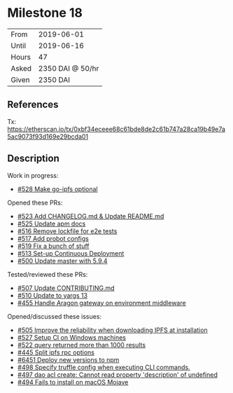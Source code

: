 # Milestone 18

|       |                  |
| ----- | ---------------- |
| From  | 2019-06-01       |
| Until | 2019-06-16       |
| Hours | 47               |
| Asked | 2350 DAI @ 50/hr |
| Given | 2350 DAI         |

## References

Tx: <https://etherscan.io/tx/0xbf34eceee68c61bde8de2c61b747a28ca19b49e7a5ac9073f93d169e29bcda01>

## Description

Work in progress:

- [#528 Make go-ipfs optional](https://github.com/aragon/aragon-cli/pull/528)

Opened these PRs:

- [#523 Add CHANGELOG.md & Update README.md](https://github.com/aragon/aragon-cli/pull/523)
- [#525 Update apm docs](https://github.com/aragon/aragon-cli/pull/525)
- [#516 Remove lockfile for e2e tests](https://github.com/aragon/aragon-cli/pull/516)
- [#517 Add probot configs](https://github.com/aragon/aragon-cli/pull/517)
- [#519 Fix a bunch of stuff](https://github.com/aragon/aragon-cli/pull/519)
- [#513 Set-up Continuous Deployment](https://github.com/aragon/aragon-cli/pull/513)
- [#500 Update master with 5.9.4](https://github.com/aragon/aragon-cli/pull/500)

Tested/reviewed these PRs:

- [#507 Update CONTRIBUTING.md](https://github.com/aragon/aragon-cli/pull/507)
- [#510 Update to yargs 13](https://github.com/aragon/aragon-cli/pull/510)
- [#455 Handle Aragon gateway on environment middleware](https://github.com/aragon/aragon-cli/pull/455)

Opened/discussed these issues:

- [#505 Improve the reliability when downloading IPFS at installation](https://github.com/aragon/aragon-cli/issues/505)
- [#527 Setup CI on Windows machines](https://github.com/aragon/aragon-cli/issues/527)
- [#522 query returned more than 1000 results](https://github.com/aragon/aragon-cli/issues/522)
- [#445 Split ipfs rpc options](https://github.com/aragon/aragon-cli/issues/445)
- [#6451 Deploy new versions to npm](https://github.com/ipfs/go-ipfs/issues/6451)
- [#498 Specify truffle config when executing CLI commands.](https://github.com/aragon/aragon-cli/issues/498)
- [#497 dao acl create: Cannot read property 'description' of undefined](https://github.com/aragon/aragon-cli/issues/497)
- [#494 Fails to install on macOS Mojave](https://github.com/aragon/aragon-cli/issues/494)
